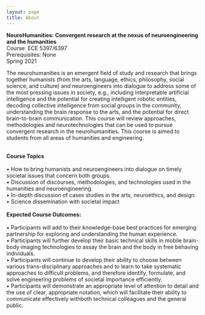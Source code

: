 ```yaml
---
layout: page
title: About
---
```

<b>NeuroHumanities: Convergent research at the nexus of neuroengineering and the humanities</b>
<br>
Course: ECE 5397/6397
<br>
Prerequisites: None
<br>
Spring 2021
<br>

The neurohumanities is an emergent field of study and research that brings together humanists (from the arts,
language, ethics, philosophy, social science, and culture) and neuroengineers into dialogue to address some of
the most pressing issues in society, e.g., including interpretable artificial intelligence and the potential for
creating intelligent robotic entities, decoding collective intelligence from social groups in the community,
understanding the brain response to the arts, and the potential for direct brain-to-brain communication. This
course will review approaches, methodologies and neurotechnologies that can be used to pursue convergent
research in the neurohumanities. This course is aimed to students from all areas of humanities and engineering.

<br>
<b>Course Topics</b>
<br>
<br>
• How to bring humanists and neuroengineers into dialogue on timely societal issues that concern
both groups.
<br>
• Discussion of discourses, methodologies, and technologies used in the humanities and
neuroengineering.
<br>
• In-depth discussion of cases studies in the arts, neuroethics, and design.
<br>
• Science dissemination with societal impact
<br>
<br>
<b>Expected Course Outcomes:</b>
<br>
<br>
• Participants will add to their knowledge-base best practices for emerging partnership for
exploring and understanding the human experience.
<br>
• Participants will further develop their basic technical skills in mobile brain-body imaging
technologies to assay the brain and the body in free behaving individuals.
<br>
• Participants will continue to develop their ability to choose between various trans-disciplinary
approaches and to learn to take systematic approaches to difficult problems, and therefore 
identify, formulate, and solve engineering problems of societal importance efficiently.
<br>
• Participants will demonstrate an appropriate level of attention to detail and the use of clear,
appropriate notation, which will facilitate their ability to communicate effectively withboth
technical colleagues and the general public.
<br>
